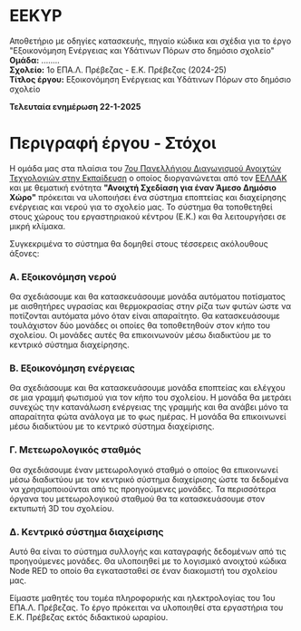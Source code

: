 # EEKYP
Αποθετήριο με οδηγίες κατασκευής, πηγαίο κώδικα και σχέδια για το έργο "Εξοικονόμηση Ενέργειας και Υδάτινων Πόρων στο δημόσιο σχολείο"<br>
**Ομάδα:** ........ <br/>
**Σχολείο:** 1ο ΕΠΑ.Λ. Πρέβεζας - Ε.Κ. Πρέβεζας (2024-25)<br/>
**Τίτλος έργου:** Εξοικονόμηση Ενέργειας και Υδάτινων Πόρων στο δημόσιο σχολείο<br/> 

<b>Τελευταία ενημέρωση 22-1-2025</b>

Περιγραφή έργου - Στόχοι
========================
Η ομάδα μας στα πλαίσια του <a href="https://openedtech.ellak.gr/">7ου Πανελλήνιου Διαγωνισμού Ανοιχτών Τεχνολογιών στην Εκπαίδευση</a> ο οποίος διοργανώνεται από τον <a href="https://eellak.ellak.gr/">ΕΕΛΛΑΚ</a> και με θεματική ενότητα <b>"Ανοιχτή Σχεδίαση για έναν Άμεσο Δημόσιο Χώρο"</b> πρόκειται να υλοποιήσει ένα σύστημα εποπτείας και διαχείρησης ενέργειας και νερού για το σχολείο μας. Το σύστημα θα τοποθετηθεί στους χώρους του εργαστηριακού κέντρου (Ε.Κ.) και θα λειτουργήσει σε μικρή κλίμακα. 

Συγκεκριμένα το σύστημα θα δομηθεί στους τέσσερεις ακόλουθους άξονες:

<H3>Α. Εξοικονόμηση νερού</H3>
Θα σχεδιάσουμε και θα κατασκευάσουμε μονάδα αυτόματου ποτίσματος με αισθητήρες υγρασίας και θερμοκρασίας στην ρίζα των φυτών ώστε να ποτίζονται αυτόματα μόνο όταν είναι απαραίτητο. Θα κατασκευάσουμε τουλάχιστον δύο μονάδες οι οποίες θα τοποθετηθούν στον κήπο του σχολείου. Οι μονάδες αυτές θα επικοινωνούν μέσω διαδικτύου με το κεντρικό σύστημα διαχείρησης.

<H3>Β. Εξοικονόμηση ενέργειας</H3>
Θα σχεδιάσουμε και θα κατασκευάσουμε μονάδα εποπτείας και ελέγχου σε μια γραμμή φωτισμού για τον κήπο του σχολείου. Η μονάδα θα μετράει συνεχώς την κατανάλωση ενέργειας της γραμμής και θα ανάβει μόνο τα απαραίτητα φώτα ανάλογα με το φως ημέρας. Η μονάδα θα επικοινωνεί μέσω διαδικτύου με το κεντρικό σύστημα διαχείρισης.

<H3>Γ. Μετεωρολογικός σταθμός</H3>
Θα σχεδιάσουμε έναν μετεωρολογικό σταθμό ο οποίος θα επικοινωνεί μέσω διαδικτύου με τον κεντρικό σύστημα διαχείρισης ώστε τα δεδομένα να χρησιμοποιούνται από τις προηγούμενες μονάδες. Τα περισσότερα όργανα του μετεωρολογικού σταθμού θα τα κατασκευάσουμε στον εκτυπωτή 3D του σχολείου.

<H3>Δ. Κεντρικό σύστημα διαχείρισης</H3>
Αυτό θα είναι το σύστημα συλλογής και καταγραφής δεδομένων από τις προηγούμενες μονάδες. Θα υλοποιηθεί με το λογισμικό ανοιχτού κώδικα Node RED το οποίο θα εγκατασταθεί σε έναν διακομιστή του σχολείου μας. 


Είμαστε μαθητές του τομέα πληροφορικής και ηλεκτρολογίας του 1ου ΕΠΑ.Λ. Πρέβεζας. Το έργο πρόκειται να υλοποιηθεί στα εργαστήρια του Ε.Κ. Πρέβεζας εκτός διδακτικού ωραρίου.

